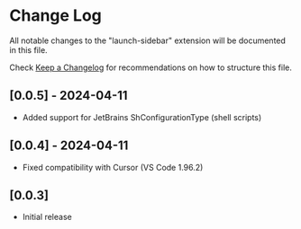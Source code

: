 # Change Log

All notable changes to the "launch-sidebar" extension will be documented in this file.

Check [Keep a Changelog](http://keepachangelog.com/) for recommendations on how to structure this file.

## [0.0.5] - 2024-04-11
- Added support for JetBrains ShConfigurationType (shell scripts)

## [0.0.4] - 2024-04-11
- Fixed compatibility with Cursor (VS Code 1.96.2)

## [0.0.3]
- Initial release
